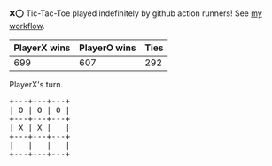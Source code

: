 :x::o: Tic-Tac-Toe played indefinitely by github action runners! See [my workflow](.github/workflows/play.yaml).

|PlayerX wins|PlayerO wins|Ties|
|-|-|-|
|699|607|292|

PlayerX's turn.

<pre>
+---+---+---+
| O | O | O |
+---+---+---+
| X | X |   |
+---+---+---+
|   |   |   |
+---+---+---+
</pre>